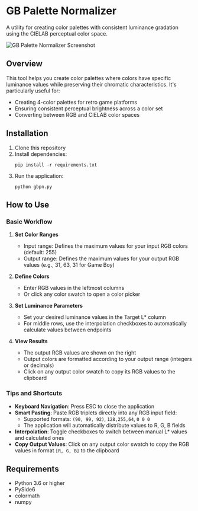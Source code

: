 # GB Palette Normalizer

A utility for creating color palettes with consistent luminance gradation using the CIELAB perceptual color space.

![GB Palette Normalizer Screenshot](screenshot.png)

## Overview

This tool helps you create color palettes where colors have specific luminance values while preserving their chromatic characteristics. It's particularly useful for:

- Creating 4-color palettes for retro game platforms
- Ensuring consistent perceptual brightness across a color set
- Converting between RGB and CIELAB color spaces

## Installation

1. Clone this repository
2. Install dependencies:
   ```
   pip install -r requirements.txt
   ```
3. Run the application:
   ```
   python gbpn.py
   ```

## How to Use

### Basic Workflow

1. **Set Color Ranges**
   - Input range: Defines the maximum values for your input RGB colors (default: 255)
   - Output range: Defines the maximum values for your output RGB values (e.g., 31, 63, 31 for Game Boy)

2. **Define Colors**
   - Enter RGB values in the leftmost columns
   - Or click any color swatch to open a color picker

3. **Set Luminance Parameters**
   - Set your desired luminance values in the Target L* column
   - For middle rows, use the interpolation checkboxes to automatically calculate values between endpoints

4. **View Results**
   - The output RGB values are shown on the right
   - Output colors are formatted according to your output range (integers or decimals)
   - Click on any output color swatch to copy its RGB values to the clipboard

### Tips and Shortcuts

- **Keyboard Navigation**: Press ESC to close the application
- **Smart Pasting**: Paste RGB triplets directly into any RGB input field:
  - Supported formats: `(90, 99, 92)`, `128,255,64`, `0 0 0`
  - The application will automatically distribute values to R, G, B fields
- **Interpolation**: Toggle checkboxes to switch between manual L* values and calculated ones
- **Copy Output Values**: Click on any output color swatch to copy the RGB values in format `[R, G, B]` to the clipboard

## Requirements

- Python 3.6 or higher
- PySide6
- colormath
- numpy
